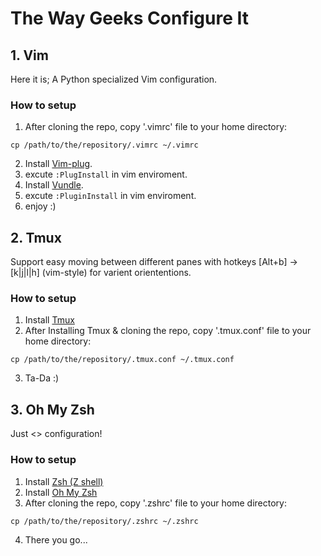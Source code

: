 # The Way Geeks Configure It
## 1. Vim
Here it is; A Python specialized Vim configuration.

### How to setup
1. After cloning the repo, copy '.vimrc' file to your home directory:
```
cp /path/to/the/repository/.vimrc ~/.vimrc
```
2. Install [Vim-plug](https://github.com/junegunn/vim-plug).
3. excute ```:PlugInstall``` in vim enviroment.
4. Install [Vundle](https://github.com/VundleVim/Vundle.vim).
5. excute ```:PluginInstall``` in vim enviroment.
6. enjoy :)

## 2. Tmux
Support easy moving between different panes with hotkeys [Alt+b] -> [k|j|l|h] (vim-style) for varient oriententions.

### How to setup
1. Install [Tmux](https://github.com/tmux/tmux)
2. After Installing Tmux & cloning the repo, copy '.tmux.conf' file to your home directory:
```
cp /path/to/the/repository/.tmux.conf ~/.tmux.conf
```
3. Ta-Da :)

## 3. Oh My Zsh
Just <<Awesome>> configuration!

### How to setup
1. Install [Zsh (Z shell)](https://github.com/ohmyzsh/ohmyzsh/wiki/Installing-ZSH)
2. Install [Oh My Zsh](https://ohmyz.sh)
3. After cloning the repo, copy '.zshrc' file to your home directory:
```
cp /path/to/the/repository/.zshrc ~/.zshrc
```
4. There you go...
